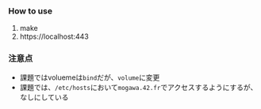 ### How to use
1. make
2. https://localhost:443

### 注意点
* 課題ではvoluemeは`bind`だが、`volume`に変更
* 課題では、`/etc/hosts`において`mogawa.42.fr`でアクセスするようにするが、なしにしている
